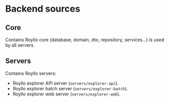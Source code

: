 # Backend sources

## Core

Contains Royllo core (database, domain, dto, repository, services...) is used by all servers.

## Servers

Contains Royllo servers:

- Royllo explorer API server (`servers/explorer-api`).
- Royllo explorer batch server (`servers/explorer-batch`).
- Royllo explorer web server (`servers/explorer-web`).